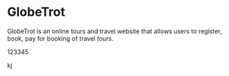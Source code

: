 # GlobeTrot

GlobeTrot is an online tours and travel website that allows users to register, book, pay for booking of travel tours.

123345

kj
